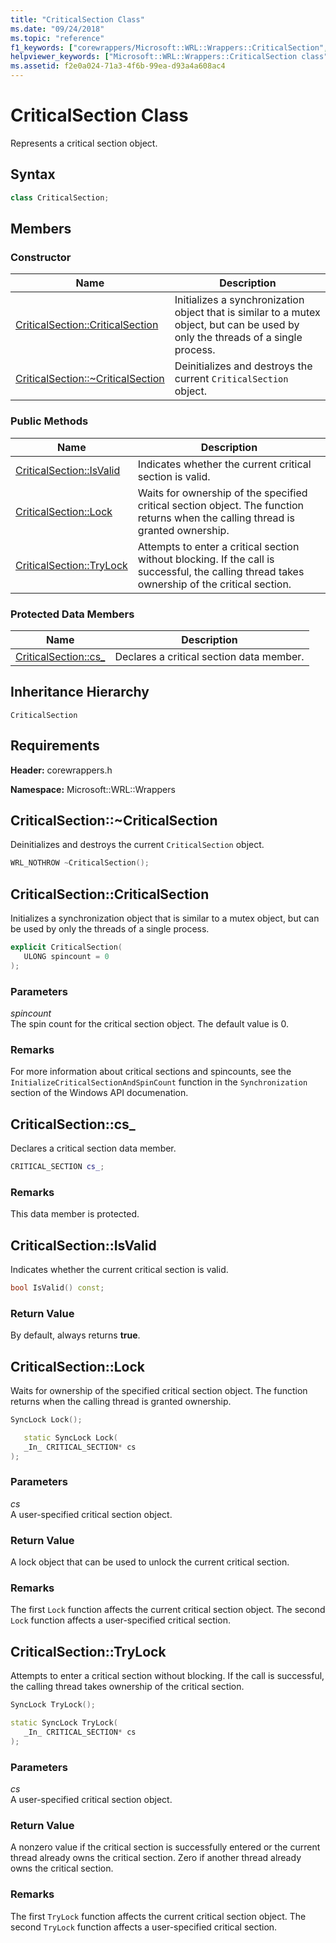 ```yaml
---
title: "CriticalSection Class"
ms.date: "09/24/2018"
ms.topic: "reference"
f1_keywords: ["corewrappers/Microsoft::WRL::Wrappers::CriticalSection", "corewrappers/Microsoft::WRL::Wrappers::CriticalSection::cs_", "corewrappers/Microsoft::WRL::Wrappers::CriticalSection::IsValid", "corewrappers/Microsoft::WRL::Wrappers::CriticalSection::Lock", "corewrappers/Microsoft::WRL::Wrappers::CriticalSection::~CriticalSection", "corewrappers/Microsoft::WRL::Wrappers::CriticalSection::CriticalSection", "corewrappers/Microsoft::WRL::Wrappers::CriticalSection::TryLock"]
helpviewer_keywords: ["Microsoft::WRL::Wrappers::CriticalSection class", "Microsoft::WRL::Wrappers::CriticalSection::cs_ data member", "Microsoft::WRL::Wrappers::CriticalSection::IsValid method", "Microsoft::WRL::Wrappers::CriticalSection::Lock method", "Microsoft::WRL::Wrappers::CriticalSection::~CriticalSection, destructor", "Microsoft::WRL::Wrappers::CriticalSection::CriticalSection, constructor", "Microsoft::WRL::Wrappers::CriticalSection::TryLock method"]
ms.assetid: f2e0a024-71a3-4f6b-99ea-d93a4a608ac4
---
```

# CriticalSection Class

Represents a critical section object.

## Syntax

```cpp
class CriticalSection;
```

## Members

### Constructor

Name                                                        | Description
----------------------------------------------------------- | --------------------------------------------------------------------------------------------------------------------------------
[CriticalSection::CriticalSection](#criticalsection)        | Initializes a synchronization object that is similar to a mutex object, but can be used by only the threads of a single process.
[CriticalSection::~CriticalSection](#tilde-criticalsection) | Deinitializes and destroys the current `CriticalSection` object.

### Public Methods

Name                                 | Description
------------------------------------ | ---------------------------------------------------------------------------------------------------------------------------------------------
[CriticalSection::IsValid](#isvalid) | Indicates whether the current critical section is valid.
[CriticalSection::Lock](#lock)       | Waits for ownership of the specified critical section object. The function returns when the calling thread is granted ownership.
[CriticalSection::TryLock](#trylock) | Attempts to enter a critical section without blocking. If the call is successful, the calling thread takes ownership of the critical section.

### Protected Data Members

Name                        | Description
--------------------------- | ----------------------------------------
[CriticalSection::cs_](#cs) | Declares a critical section data member.

## Inheritance Hierarchy

`CriticalSection`

## Requirements

**Header:** corewrappers.h

**Namespace:** Microsoft::WRL::Wrappers

## <a name="tilde-criticalsection"></a> CriticalSection::~CriticalSection

Deinitializes and destroys the current `CriticalSection` object.

```cpp
WRL_NOTHROW ~CriticalSection();
```

## <a name="criticalsection"></a> CriticalSection::CriticalSection

Initializes a synchronization object that is similar to a mutex object, but can be used by only the threads of a single process.

```cpp
explicit CriticalSection(
   ULONG spincount = 0
);
```

### Parameters

*spincount*<br/>
The spin count for the critical section object. The default value is 0.

### Remarks

For more information about critical sections and spincounts, see the `InitializeCriticalSectionAndSpinCount` function in the `Synchronization` section of the Windows API documenation.

## <a name="cs"></a> CriticalSection::cs_

Declares a critical section data member.

```cpp
CRITICAL_SECTION cs_;
```

### Remarks

This data member is protected.

## <a name="isvalid"></a> CriticalSection::IsValid

Indicates whether the current critical section is valid.

```cpp
bool IsValid() const;
```

### Return Value

By default, always returns **true**.

## <a name="lock"></a> CriticalSection::Lock

Waits for ownership of the specified critical section object. The function returns when the calling thread is granted ownership.

```cpp
SyncLock Lock();

   static SyncLock Lock(
   _In_ CRITICAL_SECTION* cs
);
```

### Parameters

*cs*<br/>
A user-specified critical section object.

### Return Value

A lock object that can be used to unlock the current critical section.

### Remarks

The first `Lock` function affects the current critical section object. The second `Lock` function affects a user-specified critical section.

## <a name="trylock"></a> CriticalSection::TryLock

Attempts to enter a critical section without blocking. If the call is successful, the calling thread takes ownership of the critical section.

```cpp
SyncLock TryLock();

static SyncLock TryLock(
   _In_ CRITICAL_SECTION* cs
);
```

### Parameters

*cs*<br/>
A user-specified critical section object.

### Return Value

A nonzero value if the critical section is successfully entered or the current thread already owns the critical section. Zero if another thread already owns the critical section.

### Remarks

The first `TryLock` function affects the current critical section object. The second `TryLock` function affects a user-specified critical section.
